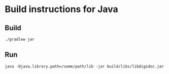 # Build instructions for Java

## Build

    ./gradlew jar

## Run

    java -Djava.library.path=/some/path/lib -jar build/libs/libdigidoc.jar